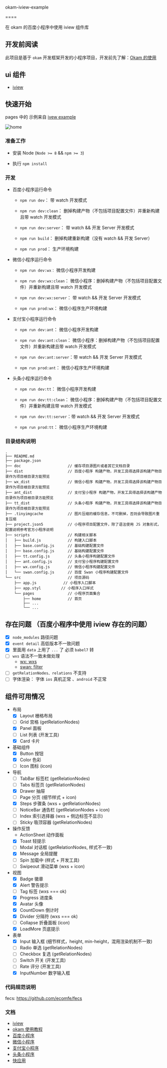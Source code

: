 okam-iview-example

====

在 okam 的百度小程序中使用 iview 组件库

## 开发前阅读

此项目是基于 `okam` 开发框架开发的小程序项目，开发前先了解：[Okam 的使用](https://ecomfe.github.io/okam)

## ui 组件

- [iview](https://weapp.iviewui.com/docs/guide/start)

## 快速开始

pages 中的 示例来自 [ivew example](https://github.com/TalkingData/iview-weapp/tree/master/examples)

![home](./docs/demo.png)

### 准备工作

* 安装 Node (`Node >= 8` && `npm >= 3`)

* 执行 `npm install`

### 开发

* 百度小程序运行命令

    * `npm run dev`：           带 watch 开发模式

    * `npm run dev:clean`：     删掉构建产物（不包括项目配置文件）并重新构建且带 watch 开发模式

    * `npm run dev:server`：    带 watch && 开发 Server 开发模式

    * `npm run build`：         删掉构建重新构建（没有 watch && 开发 Server）

    * `npm run prod`：          生产环境构建

* 微信小程序运行命令

    * `npm run dev:wx：`        微信小程序开发构建

    * `npm run dev:wx:clean`：  微信小程序：删掉构建产物（不包括项目配置文件）并重新构建且带 watch 开发模式

    * `npm run dev:wx:server`： 带 watch && 开发 Server 开发模式

    * `npm run prod:wx`：       微信小程序生产环境构建

* 支付宝小程序运行命令

    * `npm run dev:ant`：       微信小程序开发构建

    * `npm run dev:ant:clean`： 微信小程序：删掉构建产物（不包括项目配置文件）并重新构建且带 watch 开发模式

    * `npm run dev:ant:server`：带 watch && 开发 Server 开发模式

    * `npm run prod:ant`：      微信小程序生产环境构建

* 头条小程序运行命令

    * `npm run dev:tt`：       微信小程序开发构建

    * `npm run dev:tt:clean`： 微信小程序：删掉构建产物（不包括项目配置文件）并重新构建且带 watch 开发模式

    * `npm run dev:tt:server`：带 watch && 开发 Server 开发模式

    * `npm run prod:tt`：      微信小程序生产环境构建

### 目录结构说明

```
.
├── README.md
├── package.json
├── doc                     // 缓存项目源图片或者其它文档目录
├── dist                    // 百度小程序 构建产物，开发工具得选择该构建产物目录作为项目根目录方能预览
├── wx_dist                 // 微信小程序 构建产物，开发工具得选择该构建产物目录作为项目根目录方能预览
├── ant_dist                // 支付宝小程序 构建产物，开发工具得选择该构建产物目录作为项目根目录方能预览
├── tt_dist                 // 头条小程序 构建产物，开发工具得选择该构建产物目录作为项目根目录方能预览
├── .tinyimgcache           // 图片压缩的缓存信息，不可删掉，否则会导致图片重复压缩
├── project.json5           // 小程序项目配置文件，除了语法使用 JS 对象形式，配置说明参考官方小程序说明
├── scripts                 // 构建相关脚本
│   ├── build.js            // 构建入口脚本
│   ├── base.config.js      // 基础构建配置文件
│   ├── base.config.js      // 基础构建配置文件
│   ├── tt.config.js        // 头条小程序构建配置文件
│   ├── ant.config.js       // 支付宝小程序构建配置文件
│   ├── wx.config.js        // 微信小程序构建配置文件
│   └── swan.config.js      // 百度 Swan 小程序构建配置文件
└── src                     // 项目源码
    ├── app.js            // 小程序入口脚本
    ├── app.styl         // 小程序入口样式
    └── pages               // 小程序页面集合
        ├── home            // 首页
        ├── ...
        └── ...
```

## 存在问题 （百度小程序中使用 iview 存在的问题）
* [x] `node_modules` 路径问题
* [x] `event detail` 高低版本不一致问题
* [x] 里面用 `data` 上用了 `...` 了 必须 `babel7` 转
* [ ] `wxs` 语法不一致未做处理
    * [wx: wxs](https://developers.weixin.qq.com/miniprogram/dev/framework/view/wxs/)
    * [swan: filter](https://smartprogram.baidu.com/docs/develop/framework/view_filter/)
* [ ] `getRelationNodes、relations` 不支持
* [ ] 字体渲染： 字体 `ios` 真机正常 、`android` 不正常

## 组件可用情况
* 布局
    * [x] Layout 栅格布局
    * [ ] Grid 宫格 (getRelationNodes)
    * [x] Panel 面板
    * [ ] List 列表 (开发工具)
    * [x] Card 卡片
* 基础组件
    * [x] Button 按钮
    * [x] Color 色彩
    * [ ] Icon 图标 (icon)
* 导航
    * [ ] TabBar 标签栏 (getRelationNodes)
    * [ ] Tabs 标签页 (getRelationNodes)
    * [x] Drawer 抽屉
    * [ ] Page 分页 (细节样式 + icon)
    * [x] Steps 步骤条 (wxs + getRelationNodes)
    * [ ] NoticeBar 通告栏 (getRelationNodes + icon)
    * [ ] Index 索引选择器 (wxs + 侧边标签不显示)
    * [ ] Sticky 吸顶容器 (getRelationNodes)
* 操作反馈
    * ActionSheet 动作面板
    * [x] Toast 轻提示
    * [ ] Modal 对话框 (getRelationNodes, 样式不一致)
    * [x] Message 全局提醒
    * [ ] Spin 加载中 (样式 + 开发工具)
    * [ ] Swipeout 滑动菜单 (wxs + icon)
* 视图
    * [x] Badge 徽章
    * [x] Alert 警告提示
    * [ ] Tag 标签 (wxs === ok)
    * [x] Progress 进度条
    * [x] Avatar 头像
    * [x] CountDown 倒计时
    * [x] Divider 分隔符 (wxs === ok)
    * [ ] Collapse 折叠面板 (icon)
    * [x] LoadMore 页底提示
* 表单
    * [x] Input 输入框 (细节样式，height, min-height，混用渲染机制不一致)
    * [ ] Radio 单选 (getRelationNodes)
    * [ ] Checkbox 复选 (getRelationNodes)
    * [ ] Switch 开关  (开发工具)
    * [ ] Rate 评分 (开发工具)
    * [x] InputNumber 数字输入框

### 代码规范说明
fecs: https://github.com/ecomfe/fecs

### 文档
* [iview](https://weapp.iviewui.com/docs/guide/start)
* [okam 使用教程](https://ecomfe.github.io/okam)
* [百度小程序](https://smartprogram.baidu.com/docs/develop/tutorial/codedir)
* [微信小程序](https://developers.weixin.qq.com/miniprogram/dev/index.html)
* [支付宝小程序](https://docs.alipay.com/mini/developer/getting-started)
* [头条小程序](https://microapp.bytedance.com/docs/framework/)
* [快应用](https://doc.quickapp.cn/)
